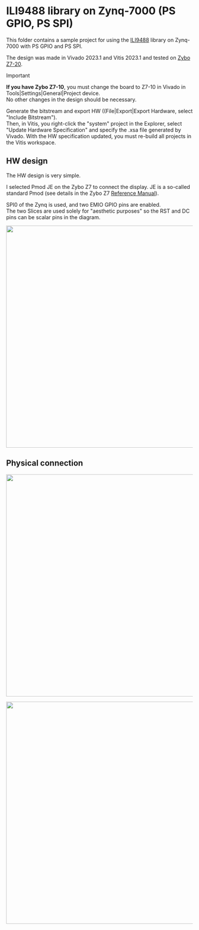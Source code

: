 # ILI9488 library on Zynq-7000 (PS GPIO, PS SPI)

This folder contains a sample project for using the [ILI9488](https://github.com/viktor-nikolov/ILI9488-Xilinx) library on Zynq-7000 with PS GPIO and PS SPI.

The design was made in Vivado 2023.1 and Vitis 2023.1 and tested on [Zybo Z7-20](https://digilent.com/shop/zybo-z7-zynq-7000-arm-fpga-soc-development-board/).

> [!IMPORTANT]
> **If you have Zybo Z7-10**, you must change the board to Z7-10 in Vivado in Tools|Settings|General|Project device.  
> No other changes in the design should be necessary.
>
> Generate the bitstream and export HW ((File|Export|Export Hardware, select "Include Bitstream").  
> Then, in Vitis, you right-click the "system" project in the Explorer, select "Update Hardware Specification" and specify the .xsa file generated by Vivado. With the HW specification updated, you must re-build all projects in the Vitis workspace.

## HW design

The HW design is very simple.

I selected Pmod JE on the Zybo Z7 to connect the display. JE is a so-called standard Pmod (see details in the Zybo Z7 [Reference Manual](https://digilent.com/reference/programmable-logic/zybo-z7/reference-manual?redirect=1#standard_pmod)).

SPI0 of the Zynq is used, and two EMIO GPIO pins are enabled.  
The two Slices are used solely for "aesthetic purposes" so the RST and DC pins can be scalar pins in the diagram.

[<img src="https://github.com/viktor-nikolov/ILI9488-Xilinx/blob/main/pictures/Zynq_PS-GPIO_PS-SPI_diagram.png?raw=true" title="" alt="" width="600">](https://github.com/viktor-nikolov/ILI9488-Xilinx/blob/main/pictures/Zynq_PS-GPIO_PS-SPI_diagram.png)

## Physical connection

[<img src="https://github.com/viktor-nikolov/ILI9488-Xilinx/blob/main/pictures/ZyboZ7_connection_schematics.png?raw=true" title="" alt="" width="600">](https://github.com/viktor-nikolov/ILI9488-Xilinx/blob/main/pictures/ZyboZ7_connection_schematics.png)

[<img src="https://github.com/viktor-nikolov/ILI9488-Xilinx/blob/main/pictures/ILI9488_with_Zybo_Z7.jpg?raw=true" title="" alt="" width="600">](https://github.com/viktor-nikolov/ILI9488-Xilinx/blob/main/pictures/ILI9488_with_Zybo_Z7.jpg)

